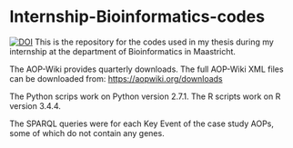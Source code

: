 # Internship-Bioinformatics-codes
[![DOI](https://zenodo.org/badge/139984954.svg)](https://zenodo.org/badge/latestdoi/139984954)
This is the repository for the codes used in my thesis during my internship at the department of Bioinformatics in Maastricht.

The AOP-Wiki provides quarterly downloads. The full AOP-Wiki XML files can be downloaded from: https://aopwiki.org/downloads

The Python scrips work on Python version 2.7.1. The R scripts work on R version 3.4.4.

The SPARQL queries were for each Key Event of the case study AOPs, some of which do not contain any genes.
